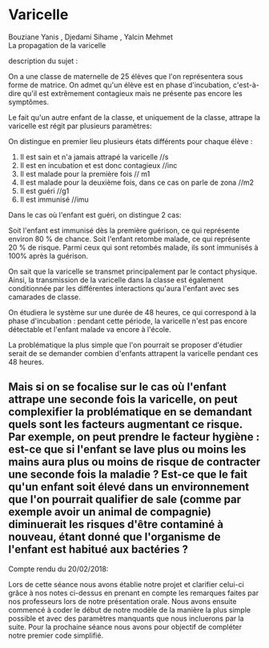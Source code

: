 # Varicelle
Bouziane Yanis , Djedami Sihame , Yalcin Mehmet  
La propagation de la varicelle

description du sujet :

On a une classe de maternelle  de 25 élèves que l'on représentera sous forme de matrice.
On admet qu'un élève est en phase d'incubation, c'est-à-dire qu'il est extrêmement contagieux mais ne présente pas encore les symptômes.

Le fait qu'un autre enfant de la classe, et uniquement de la classe, attrape la varicelle est régit par plusieurs paramètres:

On distingue en premier lieu plusieurs états différents pour chaque élève : 

1) Il est sain et n'a jamais attrapé la varicelle //s
2) Il est en incubation et est donc contagieux    //inc
3) Il est malade pour la première fois            // m1
4) Il est malade pour la deuxième fois, dans ce cas on parle de zona //m2 
5) Il est guéri                                   //g1
6) Il est immunisé                                //imu

Dans le cas où l'enfant est guéri, on distingue 2 cas:

Soit l'enfant est immunisé dès la première guérison, ce qui représente environ 80 % de chance.
Soit l'enfant retombe malade, ce qui représente 20 % de risque.
Parmi ceux qui sont retombés malade, ils sont immunisés à 100% après la guérison.

On sait que la varicelle se transmet principalement par le contact physique.
Ainsi, la transmission de la varicelle dans la classe est également conditionnée par les différentes interactions qu'aura l'enfant avec ses camarades de classe.

On étudiera le système sur une durée de 48 heures, ce qui correspond à la phase d'incubation : pendant cette période, la varicelle n'est pas encore détectable et l'enfant malade va encore à l'école.

La problématique la plus simple que l'on pourrait se proposer d'étudier serait de se demander combien d'enfants attrapent la varicelle pendant ces 48 heures.

Mais si on se focalise sur le cas où l'enfant attrape une seconde fois la varicelle, on peut complexifier la problématique en  se demandant quels sont les facteurs augmentant ce risque. 
Par exemple, on peut prendre le facteur hygiène : est-ce que si l'enfant se lave plus ou moins les mains aura plus ou moins de risque de contracter une seconde fois la maladie ? 
Est-ce que le fait qu'un enfant soit élevé dans un environnement que l'on pourrait qualifier de sale (comme par exemple avoir un animal de compagnie) 
diminuerait les risques d'être contaminé à nouveau, étant donné que l'organisme de l'enfant est habitué aux bactéries ?
---------------------------------------------------------------------------------------------------------------------------------

Compte rendu du 20/02/2018:

Lors de cette séance nous avons établie notre projet et clarifier celui-ci grâce à nos notes ci-dessus en prenant en compte les remarques faites par nos professeurs lors de notre présentation orale. Nous avons ensuite commencé à coder le début de notre
modèle de la manière la plus simple possible et avec des paramètres manquants que nous incluerons par la suite. 
Pour la prochaine séance nous avons pour objectif de compléter notre premier code simplifié.

